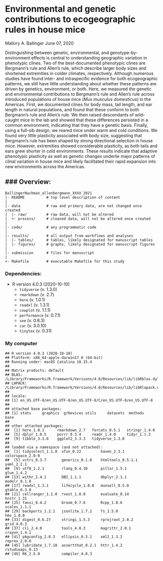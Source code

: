 Environmental and genetic contributions to ecogeographic rules in house
mice
================
Mallory A. Ballinger
June 07, 2020

Distinguishing between genetic, environmental, and
genotype-by-environment effects is central to understanding geographic
variation in phenotypic clines. Two of the best-documented phenotypic
clines are Bergmann’s rule and Allen’s rule, which describe larger body
sizes and shortened extremities in colder climates, respectively.
Although numerous studies have found inter- and intraspecific evidence
for both ecogeographic patterns, we still have little understanding
about whether these patterns are driven by genetics, environment, or
both. Here, we measured the genetic and environmental contributions to
Bergmann’s rule and Allen’s rule across introduced populations of house
mice (*Mus musculus domesticus*) in the Americas. First, we documented
clines for body mass, tail length, and ear length in natural
populations, and found that these conform to both Bergmann’s rule and
Allen’s rule. We then raised descendants of wild-caught mice in the lab
and showed that these differences persisted in a common environment,
indicating that they have a genetic basis. Finally, using a full-sib
design, we reared mice under warm and cold conditions. We found very
little plasticity associated with body size, suggesting that Bergmann’s
rule has been shaped by strong directional selection in house mice.
However, extremities showed considerable plasticity, as both tails and
ears grew shorter in cold environments. These results indicate that
adaptive phenotypic plasticity as well as genetic changes underlie major
patterns of clinal variation in house mice and likely facilitated their
rapid expansion into new environments across the Americas.

## \#\#\# Overview:

    BallingerNachman_allenbergmann_XXXX_2021
    |- README          # top level description of content
    |
    |- data            # raw and primary data, are not changed once created
    |  |- raw/         # raw data, will not be altered
    |  +- process/     # cleaned data, will not be altered once created
    |
    |- code/           # any programmatic code
    |
    |- results/        # all output from workflows and analyses
    |  |- tables/      # tables, likely designated for manuscript tables
    |  |- figures/     # graphs, likely designated for manuscript figures
    |
    |- submission      # files for manuscript
    |
    +- Makefile        # executable Makefile for this study

### Dependencies:

  - R version 4.0.3 (2020-10-10)
      - `tidyverse` (v. 1.3.0)  
      - `rmarkdown` (v. 2.7)  
      - `here` (v. 1.0.1)
      - `readxl` (v. 1.3.1)
      - `cowplot` (v. 1.1.1)
      - `performance` (v. 0.7.1)
      - `see` (v. 0.6.3)
      - `car` (v. 3.0.10)
      - `tinytex` (v. 0.31)

### My computer

    ## R version 4.0.3 (2020-10-10)
    ## Platform: x86_64-apple-darwin17.0 (64-bit)
    ## Running under: macOS Catalina 10.15.4
    ## 
    ## Matrix products: default
    ## BLAS:   /Library/Frameworks/R.framework/Versions/4.0/Resources/lib/libRblas.dylib
    ## LAPACK: /Library/Frameworks/R.framework/Versions/4.0/Resources/lib/libRlapack.dylib
    ## 
    ## locale:
    ## [1] en_US.UTF-8/en_US.UTF-8/en_US.UTF-8/C/en_US.UTF-8/en_US.UTF-8
    ## 
    ## attached base packages:
    ## [1] stats     graphics  grDevices utils     datasets  methods   base     
    ## 
    ## other attached packages:
    ##  [1] here_1.0.1      rmarkdown_2.7   forcats_0.5.1   stringr_1.4.0  
    ##  [5] dplyr_1.0.5     purrr_0.3.4     readr_1.4.0     tidyr_1.1.3    
    ##  [9] tibble_3.1.0    ggplot2_3.3.3   tidyverse_1.3.0
    ## 
    ## loaded via a namespace (and not attached):
    ##  [1] tidyselect_1.1.0  xfun_0.22         haven_2.3.1       colorspace_2.0-0 
    ##  [5] vctrs_0.3.7       generics_0.1.0    htmltools_0.5.1.1 yaml_2.2.1       
    ##  [9] utf8_1.2.1        rlang_0.4.10      pillar_1.5.1      glue_1.4.2       
    ## [13] withr_2.4.1       DBI_1.1.1         dbplyr_2.1.1      modelr_0.1.8     
    ## [17] readxl_1.3.1      lifecycle_1.0.0   munsell_0.5.0     gtable_0.3.0     
    ## [21] cellranger_1.1.0  rvest_1.0.0       evaluate_0.14     knitr_1.31       
    ## [25] fansi_0.4.2       broom_0.7.6       Rcpp_1.0.6        scales_1.1.1     
    ## [29] backports_1.2.1   jsonlite_1.7.2    fs_1.5.0          hms_1.0.0        
    ## [33] digest_0.6.27     stringi_1.5.3     rprojroot_2.0.2   grid_4.0.3       
    ## [37] cli_2.4.0         tools_4.0.3       magrittr_2.0.1    crayon_1.4.1     
    ## [41] pkgconfig_2.0.3   ellipsis_0.3.1    xml2_1.3.2        reprex_2.0.0     
    ## [45] lubridate_1.7.10  assertthat_0.2.1  httr_1.4.2        rstudioapi_0.13  
    ## [49] R6_2.5.0          compiler_4.0.3
